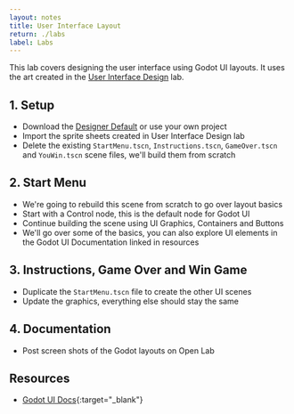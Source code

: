 ```yaml
---
layout: notes
title: User Interface Layout
return: ./labs
label: Labs
---
```


This lab covers designing the user interface using Godot UI layouts.  It uses the art created in the [User Interface Design](3-5_User_Interface_Design) lab.

## 1. Setup
- Download the [Designer Default](./Designer_Default) or use your own project
- Import the sprite sheets created in User Interface Design lab
- Delete the existing `StartMenu.tscn`, `Instructions.tscn`, `GameOver.tscn` and `YouWin.tscn` scene files, we'll build them from scratch

## 2. Start Menu
- We're going to rebuild this scene from scratch to go over layout basics
- Start with a Control node, this is the default node for Godot UI
- Continue building the scene using UI Graphics, Containers and Buttons
- We'll go over some of the basics, you can also explore UI elements in the Godot UI Documentation linked in resources

## 3. Instructions, Game Over and Win Game
- Duplicate the `StartMenu.tscn` file to create the other UI scenes
- Update the graphics, everything else should stay the same

## 4. Documentation
- Post screen shots of the Godot layouts on Open Lab

## Resources
- [Godot UI Docs](https://docs.godotengine.org/en/stable/getting_started/step_by_step/ui_introduction_to_the_ui_system.html){:target="_blank"}